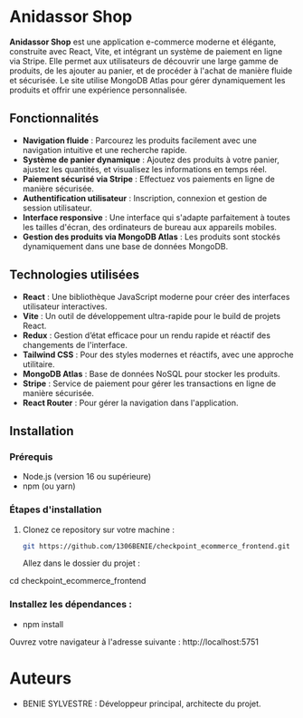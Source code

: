 # Anidassor Shop

**Anidassor Shop** est une application e-commerce moderne et élégante, construite avec React, Vite, et intégrant un système de paiement en ligne via Stripe. Elle permet aux utilisateurs de découvrir une large gamme de produits, de les ajouter au panier, et de procéder à l'achat de manière fluide et sécurisée. Le site utilise MongoDB Atlas pour gérer dynamiquement les produits et offrir une expérience personnalisée.

## Fonctionnalités

- **Navigation fluide** : Parcourez les produits facilement avec une navigation intuitive et une recherche rapide.
- **Système de panier dynamique** : Ajoutez des produits à votre panier, ajustez les quantités, et visualisez les informations en temps réel.
- **Paiement sécurisé via Stripe** : Effectuez vos paiements en ligne de manière sécurisée.
- **Authentification utilisateur** : Inscription, connexion et gestion de session utilisateur.
- **Interface responsive** : Une interface qui s'adapte parfaitement à toutes les tailles d'écran, des ordinateurs de bureau aux appareils mobiles.
- **Gestion des produits via MongoDB Atlas** : Les produits sont stockés dynamiquement dans une base de données MongoDB.

## Technologies utilisées

- **React** : Une bibliothèque JavaScript moderne pour créer des interfaces utilisateur interactives.
- **Vite** : Un outil de développement ultra-rapide pour le build de projets React.
- **Redux** : Gestion d’état efficace pour un rendu rapide et réactif des changements de l'interface.
- **Tailwind CSS** : Pour des styles modernes et réactifs, avec une approche utilitaire.
- **MongoDB Atlas** : Base de données NoSQL pour stocker les produits.
- **Stripe** : Service de paiement pour gérer les transactions en ligne de manière sécurisée.
- **React Router** : Pour gérer la navigation dans l'application.

## Installation

### Prérequis

- Node.js (version 16 ou supérieure)
- npm (ou yarn)

### Étapes d'installation

1. Clonez ce repository sur votre machine :
   ```bash
   git https://github.com/1306BENIE/checkpoint_ecommerce_frontend.git
   ```
   Allez dans le dossier du projet :

cd checkpoint_ecommerce_frontend

### Installez les dépendances :

- npm install

Ouvrez votre navigateur à l'adresse suivante : http://localhost:5751

# Auteurs

- BENIE SYLVESTRE : Développeur principal, architecte du projet.
